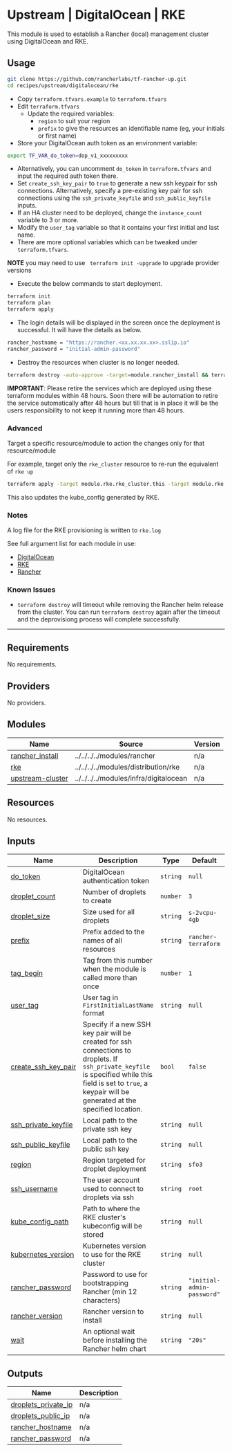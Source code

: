 # Upstream | DigitalOcean | RKE

This module is used to establish a Rancher (local) management cluster using DigitalOcean and RKE.

## Usage

```bash
git clone https://github.com/rancherlabs/tf-rancher-up.git
cd recipes/upstream/digitalocean/rke
```

- Copy `terraform.tfvars.example` to `terraform.tfvars`
- Edit `terraform.tfvars`
  - Update the required variables:
    -  `region` to suit your region
    -  `prefix` to give the resources an identifiable name (eg, your initials or first name)
- Store your DigitalOcean auth token as an environment variable: 
```bash
export TF_VAR_do_token=dop_v1_xxxxxxxxx
```
- Alternatively, you can uncomment `do_token` in `terraform.tfvars` and input the required auth token there.
- Set `create_ssh_key_pair` to `true` to generate a new ssh keypair for ssh connections. Alternatively, specify a pre-existing key pair for ssh connections using the `ssh_private_keyfile` and `ssh_public_keyfile` inputs. 
- If an HA cluster need to be deployed, change the `instance_count` variable to 3 or more.
- Modify the `user_tag` variable so that it contains your first initial and last name.
- There are more optional variables which can be tweaked under `terraform.tfvars`.

**NOTE** you may need to use ` terraform init -upgrade` to upgrade provider versions

- Execute the below commands to start deployment.

```bash
terraform init
terraform plan
terraform apply
```

- The login details will be displayed in the screen once the deployment is successful. It will have the details as below.

```bash
rancher_hostname = "https://rancher.<xx.xx.xx.xx>.sslip.io"
rancher_password = "initial-admin-password"
```

- Destroy the resources when cluster is no longer needed.
```bash
terraform destroy -auto-approve -target=module.rancher_install && terraform destroy
```

**IMPORTANT**: Please retire the services which are deployed using these terraform modules within 48 hours. Soon there will be automation to retire the service automatically after 48 hours but till that is in place it will be the users responsibility to not keep it running more than 48 hours.

### Advanced

Target a specific resource/module to action the changes only for that resource/module

For example, target only the `rke_cluster` resource to re-run the equivalent of `rke up`

```bash
terraform apply -target module.rke.rke_cluster.this -target module.rke.local_file.kube_config_yaml
```

This also updates the kube_config generated by RKE.

### Notes

A log file for the RKE provisioning is written to `rke.log`

See full argument list for each module in use:
  - [DigitalOcean](../../../../modules/infra/digitalocean)
  - [RKE](../../../../modules/distribution/rke)
  - [Rancher](../../../../modules/rancher)

### Known Issues
- `terraform destroy` will timeout while removing the Rancher helm release from the cluster. You can run `terraform destroy` again after the timeout and the deprovisiong process will complete successfully.  

---

## Requirements

No requirements.

## Providers

No providers.

## Modules

| Name | Source | Version |
|------|--------|---------|
| <a name="module_rancher_install"></a> [rancher\_install](#module\_rancher\_install) | ../../../../modules/rancher | n/a |
| <a name="module_rke"></a> [rke](#module\_rke) | ../../../../modules/distribution/rke | n/a |
| <a name="module_upstream-cluster"></a> [upstream-cluster](#module\_upstream-cluster) | ../../../../modules/infra/digitalocean | n/a |

## Resources

No resources.

## Inputs

| Name | Description | Type | Default | Required |
|------|-------------|------|---------|:--------:|
| <a name="input_do_token"></a> [do\_token](#input\_do\_token) | DigitalOcean authentication token | `string` | `null` | yes |
| <a name="input_droplet_count"></a> [droplet\_count](#input\_droplet\_count) | Number of droplets to create | `number` | `3` | no |
| <a name="input_droplet_size"></a> [droplet\_size](#input\_droplet\_size) | Size used for all droplets | `string` | `s-2vcpu-4gb` | no |
| <a name="input_prefix"></a> [prefix](#input\_prefix) | Prefix added to the names of all resources | `string` | `rancher-terraform` | no |
| <a name="input_tag_begin"></a> [tag\_begin](#input\_tag\_begin) | Tag from this number when the module is called more than once | `number` | `1` | no |
| <a name="input_user_tag"></a> [user\_tag](#input\_user\_tag) | User tag in `FirstInitialLastName` format | `string` | `null` | yes |
| <a name="input_create_ssh_key_pair"></a> [create\_ssh\_key\_pair](#input\_create\_ssh\_key\_pair) | Specify if a new SSH key pair will be created for ssh connections to droplets. If `ssh_private_keyfile` is specified while this field is set to `true`, a keypair will be generated at the specified location. | `bool` | `false` | no |
| <a name="input_ssh_private_keyfile"></a> [ssh\_private\_keyfile](#input\_ssh\_private\_key\_path) | Local path to the private ssh key | `string` | `null` | yes |
| <a name="input_ssh_public_keyfile"></a> [ssh\_public\_keyfile](#input\_ssh\_public\_keyfile) | Local path to the public ssh key | `string` | `null` | yes |
| <a name="input_region"></a> [region](#input\_region) | Region targeted for droplet deployment | `string` | `sfo3` | no |
| <a name="input_ssh_username"></a> [ssh\_username](#input\_ssh\_username) | The user account used to connect to droplets via ssh | `string` | `root` | no |
| <a name="input_kube_config_path"></a> [kube\_config\_path](#input\_kube\_config\_path) | Path to where the RKE cluster's kubeconfig will be stored | `string` | `null` | no |
| <a name="input_kubernetes_version"></a> [kubernetes\_version](#input\_kubernetes\_version) | Kubernetes version to use for the RKE cluster | `string` | `null` | no |
| <a name="input_rancher_password"></a> [rancher\_password](#input\_rancher\_password) | Password to use for bootstrapping Rancher (min 12 characters) | `string` | `"initial-admin-password"` | no |
| <a name="input_rancher_version"></a> [rancher\_version](#input\_rancher\_version) | Rancher version to install | `string` | `null` | no 
| <a name="input_wait"></a> [wait](#input\_wait) | An optional wait before installing the Rancher helm chart | `string` | `"20s"` | no |

## Outputs

| Name | Description |
|------|-------------|
| <a name="output_droplets_private_ip"></a> [droplets\_private\_ip](#output\_droplets\_private\_ip) | n/a |
| <a name="output_droplets_public_ip"></a> [droplets\_public\_ip](#output\_droplets\_public\_ip) | n/a |
| <a name="output_rancher_hostname"></a> [rancher\_hostname](#output\_rancher\_hostname) | n/a |
| <a name="output_rancher_password"></a> [rancher\_password](#output\_rancher\_password) | n/a |
